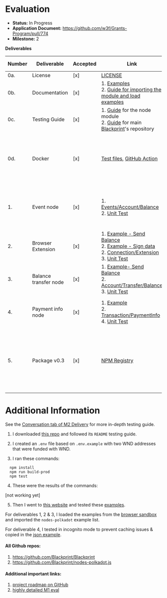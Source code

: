 # Evaluation

- **Status:** In Progress
- **Application Document:** https://github.com/w3f/Grants-Program/pull/774
- **Milestone:** 2

**Deliverables**

| Number | Deliverable | Accepted | Link | Evaluation Notes |
| ------ | ----------- | -------- | ---- |----------------- |
| 0a. | License | [x] | [LICENSE](https://github.com/Blackprint/nodes-polkadot.js/blob/72aad794cf647d2ea403b1c3d44eb40bec1c6af3/LICENSE) | MIT License |
| 0b. | Documentation | [x] | 1. [Examples](https://github.com/Blackprint/nodes-polkadot.js/tree/72aad794cf647d2ea403b1c3d44eb40bec1c6af3/example) <br> 2. [Guide for importing the module and load examples](https://github.com/Blackprint/nodes-polkadot.js/blob/72aad794cf647d2ea403b1c3d44eb40bec1c6af3/README.md) | Exceptionally high quality docs. |
| 0c. | Testing Guide | [x] | 1. [Guide](https://github.com/Blackprint/nodes-polkadot.js/blob/72aad794cf647d2ea403b1c3d44eb40bec1c6af3/README.md#development) for the node module <br> 2. [Guide](https://github.com/Blackprint/Blackprint/blob/72aad794cf647d2ea403b1c3d44eb40bec1c6af3/README.md#build-and-run-the-unit-test) for main [Blackprint](https://github.com/Blackprint/Blackprint)'s repository | Very clear, thank you! |
| 0d. | Docker | [x] | [Test files](https://github.com/Blackprint/nodes-polkadot.js/tree/72aad794cf647d2ea403b1c3d44eb40bec1c6af3/tests), [GitHub Action](https://github.com/Blackprint/nodes-polkadot.js/runs/5645423590?check_suite_focus=true#step:7:67) | Tested examples manually in browser and ran tests locally from source as well. |
| 1. | Event node | [x] | 1. [Events/Account/Balance](https://github.com/Blackprint/nodes-polkadot.js/blob/72aad794cf647d2ea403b1c3d44eb40bec1c6af3/src/Events/Account/Balance.js) <br> 2. [Unit Test](https://github.com/Blackprint/nodes-polkadot.js/blob/72aad794cf647d2ea403b1c3d44eb40bec1c6af3/tests/nodes/transfer-balance.js#L86-L172) | Great job progressing to visually programming events with accounts and balance! |
| 2. | Browser Extension | [x] | 1. [Example - Send Balance](https://github.com/Blackprint/nodes-polkadot.js/blob/72aad794cf647d2ea403b1c3d44eb40bec1c6af3/example/send-balance-extension.json) <br> 2. [Example - Sign data](https://github.com/Blackprint/nodes-polkadot.js/blob/72aad794cf647d2ea403b1c3d44eb40bec1c6af3/example/sign-verify-extension.json) <br> 2. [Connection/Extension](https://github.com/Blackprint/nodes-polkadot.js/blob/72aad794cf647d2ea403b1c3d44eb40bec1c6af3/src/Connection/Extension.js) <br> 3. [Unit Test](https://github.com/Blackprint/nodes-polkadot.js/blob/72aad794cf647d2ea403b1c3d44eb40bec1c6af3/tests/nodes/browser-extension.js) | Looks great. |
| 3. | Balance transfer node |  [x] | 1. [Example- Send Balance](https://github.com/Blackprint/nodes-polkadot.js/blob/72aad794cf647d2ea403b1c3d44eb40bec1c6af3/example/send-balance-mnemonic.json) <br> 2. [Account/Transfer/Balance](https://github.com/Blackprint/nodes-polkadot.js/blob/72aad794cf647d2ea403b1c3d44eb40bec1c6af3/src/Account/Transfer/Balance.js) <br> 3. [Unit Test](https://github.com/Blackprint/nodes-polkadot.js/blob/72aad794cf647d2ea403b1c3d44eb40bec1c6af3/tests/nodes/transfer-balance.js) | Looks great. 
| 4. | Payment info node | [x] | 1. [Example](https://github.com/Blackprint/nodes-polkadot.js/blob/11a27d89879a4f15e8c745f607ac31fdb9048c49/example/payment-info.json) <br> 2. [Transaction/PaymentInfo](https://github.com/Blackprint/nodes-polkadot.js/blob/72aad794cf647d2ea403b1c3d44eb40bec1c6af3/src/Transaction/PaymentInfo.js) <br> 4. [Unit Test](https://github.com/Blackprint/nodes-polkadot.js/blob/72aad794cf647d2ea403b1c3d44eb40bec1c6af3/tests/nodes/transfer-balance.js#L68-L84) | Slightly different testing process, see below. |
| 5. | Package v0.3 | [x] | [NPM Registry](https://www.npmjs.com/package/@blackprint/nodes-polkadot.js) | Thank you for publishing an updated version on the registry! Great open-source community contribution! |


 

# Additional Information

See the [Conversation tab of M2 Delivery](https://github.com/w3f/Grant-Milestone-Delivery/pull/405) for more in-depth testing guide.

1. I downloaded [this repo](https://github.com/Blackprint/nodes-polkadot.js) and followed its `README` testing guide.

2. I created an `.env` file based on `.env.example` with two WND addresses that were funded with WND. 

3. I ran these commands:

```
  npm install
  npm run build-prod
  npm test
```

4. These were the results of the commands:

  [not working yet]
   
5. Then I went to [this website](https://blackprint.github.io/) and tested these [examples](https://github.com/Blackprint/nodes-polkadot.js/tree/72aad794cf647d2ea403b1c3d44eb40bec1c6af3/example).  

For deliverables 1, 2 & 3, I loaded the examples from the [browser sandbox](https://blackprint.github.io/) and imported the `nodes-polkadot` example list.

For deliverable 4, I tested in incognito mode to prevent caching issues & copied in the [json example](https://github.com/Blackprint/nodes-polkadot.js/blob/11a27d89879a4f15e8c745f607ac31fdb9048c49/example/payment-info.json).


#### All Github repos:
   1. https://github.com/Blackprint/Blackprint
   2. https://github.com/Blackprint/nodes-polkadot.js 

#### Additional important links:
   1. [project roadmap on GitHub](https://github.com/Blackprint/Blackprint#blackprint-roadmap)
   2. [highly detailed M1 eval](https://github.com/w3f/Grant-Milestone-Delivery/blob/master/evaluations/blackprint_1_cruikshankss.md)
